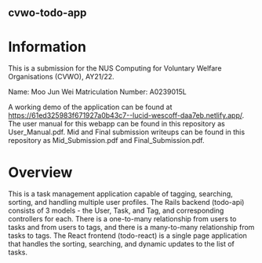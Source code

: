 ## cvwo-todo-app

# Information

This is a submission for the NUS Computing for Voluntary Welfare Organisations (CVWO), AY21/22.

Name: Moo Jun Wei
Matriculation Number: A0239015L

A working demo of the application can be found at https://61ed325983f671927a0b43c7--lucid-wescoff-daa7eb.netlify.app/.
The user manual for this webapp can be found in this repository as User_Manual.pdf.
Mid and Final submission writeups can be found in this repository as Mid_Submission.pdf and Final_Submission.pdf.

# Overview

This is a task management application capable of tagging, searching, sorting, and handling multiple user profiles. 
The Rails backend (todo-api) consists of 3 models - the User, Task, and Tag, and corresponding controllers for each. There is a one-to-many relationship from users to tasks and from users to tags, and there is a many-to-many relationship from tasks to tags.
The React frontend (todo-react) is a single page application that handles the sorting, searching, and dynamic updates to the list of tasks. 